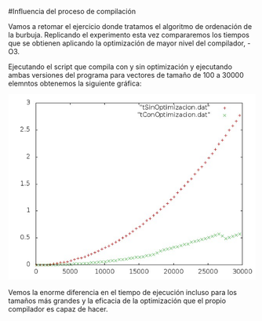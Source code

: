 #Influencia del proceso de compilación

Vamos a retomar el ejercicio donde tratamos el algoritmo de ordenación de la burbuja. Replicando el experimento esta vez compararemos los tiempos que se obtienen aplicando la optimización de mayor nivel del compilador, -O3.

Ejecutando el script que compila con y sin optimización y ejecutando ambas versiones del programa para vectores de tamaño de 100 a 30000 elemntos obtenemos la siguiente gráfica:

![](graficaDoble.jpeg)

Vemos la enorme diferencia en el tiempo de ejecución incluso para los tamaños más grandes y la eficacia de la optimización que el propio compilador es capaz de hacer.
